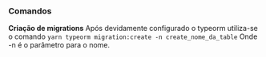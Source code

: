 ### Comandos

**Criação de migrations**
Após devidamente configurado o typeorm utiliza-se o comando
`yarn typeorm migration:create -n create_nome_da_table`
Onde -n é o parâmetro para o nome.
